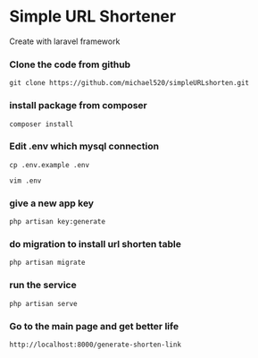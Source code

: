 # Simple URL Shortener

Create with laravel framework

### Clone the code from github

``git clone https://github.com/michael520/simpleURLshorten.git``

### install package from composer

``composer install``

### Edit .env which mysql connection

``cp .env.example .env``

``vim .env``

### give a new app key

``php artisan key:generate``

### do migration to install url shorten table

``php artisan migrate``

### run the service

``php artisan serve``

### Go to the main page and get better life

``http://localhost:8000/generate-shorten-link``
